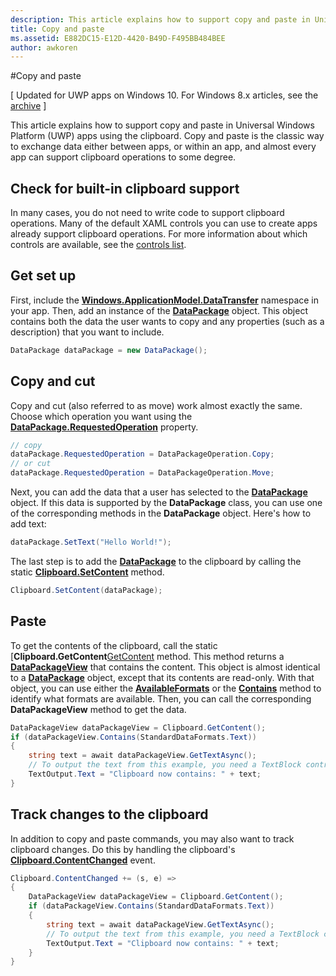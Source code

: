 ```yaml
---
description: This article explains how to support copy and paste in Universal Windows Platform (UWP) apps using the clipboard.
title: Copy and paste
ms.assetid: E882DC15-E12D-4420-B49D-F495BB484BEE
author: awkoren
---
```

#Copy and paste

\[ Updated for UWP apps on Windows 10. For Windows 8.x articles, see the [archive](http://go.microsoft.com/fwlink/p/?linkid=619132) \]


This article explains how to support copy and paste in Universal Windows Platform (UWP) apps using the clipboard. Copy and paste is the classic way to exchange data either between apps, or within an app, and almost every app can support clipboard operations to some degree.

## Check for built-in clipboard support


In many cases, you do not need to write code to support clipboard operations. Many of the default XAML controls you can use to create apps already support clipboard operations. For more information about which controls are available, see the [controls list][ControlsList].

## Get set up

First, include the [**Windows.ApplicationModel.DataTransfer**][DataTransfer] namespace in your app. Then, add an instance of the [**DataPackage**][DataPackage] object. This object contains both the data the user wants to copy and any properties (such as a description) that you want to include.

<!-- For some reason, the snippets in this file are all inline in the WDCML topic. Suggest moving to VS project with rest of snippets. -->
```cs
DataPackage dataPackage = new DataPackage();
```

## Copy and cut

Copy and cut (also referred to as move) work almost exactly the same. Choose which operation you want using the [**DataPackage.RequestedOperation**][RequestedOperation] property.

```cs
// copy 
dataPackage.RequestedOperation = DataPackageOperation.Copy;
// or cut
dataPackage.RequestedOperation = DataPackageOperation.Move;
```

Next, you can add the data that a user has selected to the [**DataPackage**][DataPackage] object. If this data is supported by the **DataPackage** class, you can use one of the corresponding methods in the **DataPackage** object. Here's how to add text:

```cs
dataPackage.SetText("Hello World!");
```

The last step is to add the [**DataPackage**][DataPackage] to the clipboard by calling the static [**Clipboard.SetContent**][SetContent] method.

```cs
Clipboard.SetContent(dataPackage);
```
## Paste

To get the contents of the clipboard, call the static [**Clipboard.GetContent**[GetContent] method. This method returns a [**DataPackageView**][DataPackageView] that contains the content. This object is almost identical to a [**DataPackage**][DataPackage] object, except that its contents are read-only. With that object, you can use either the [**AvailableFormats**][AvailableFormats] or the [**Contains**][Contains] method to identify what formats are available. Then, you can call the corresponding **DataPackageView** method to get the data.

```cs
DataPackageView dataPackageView = Clipboard.GetContent();
if (dataPackageView.Contains(StandardDataFormats.Text))
{
    string text = await dataPackageView.GetTextAsync();
    // To output the text from this example, you need a TextBlock control
    TextOutput.Text = "Clipboard now contains: " + text;
}
```

## Track changes to the clipboard

In addition to copy and paste commands, you may also want to track clipboard changes. Do this by handling the clipboard's [**Clipboard.ContentChanged**][ContentChanged] event.

```cs
Clipboard.ContentChanged += (s, e) => 
{
    DataPackageView dataPackageView = Clipboard.GetContent();
    if (dataPackageView.Contains(StandardDataFormats.Text))
    {
        string text = await dataPackageView.GetTextAsync();
        // To output the text from this example, you need a TextBlock control
        TextOutput.Text = "Clipboard now contains: " + text;
    }
}
```

<!-- LINKS --> 
[DataTransfer]: https://msdn.microsoft.com/en-us/library/windows/apps/windows.applicationmodel.datatransfer.aspx 
[DataPackage]: https://msdn.microsoft.com/en-us/library/windows/apps/windows.applicationmodel.datatransfer.datapackage.aspx 
[DataPackageView]: https://msdn.microsoft.com/en-us/library/windows/apps/windows.applicationmodel.datatransfer.datapackageview.aspx
[DataPackagePropertySet]: https://msdn.microsoft.com/en-us/library/windows/apps/windows.applicationmodel.datatransfer.datapackagepropertyset.aspx 
[DataRequest]: https://msdn.microsoft.com/en-us/library/windows/apps/windows.applicationmodel.datatransfer.datarequest.aspx 
[DataRequested]: https://msdn.microsoft.com/en-us/library/windows/apps/windows.applicationmodel.datatransfer.datatransfermanager.datarequested.aspx 
[FailWithDisplayText]: https://msdn.microsoft.com/en-us/library/windows/apps/windows.applicationmodel.datatransfer.datarequest.failwithdisplaytext.aspx
[ShowShareUi]: https://msdn.microsoft.com/en-us/library/windows/apps/windows.applicationmodel.datatransfer.datatransfermanager.showshareui.aspx
[RequestedOperation]: https://msdn.microsoft.com/en-us/library/windows/apps/windows.applicationmodel.datatransfer.datapackage.requestedoperation.aspx 
[ControlsList]: https://msdn.microsoft.com/en-us/library/windows/apps/xaml/mt185406.aspx 
[SetContent]: https://msdn.microsoft.com/en-us/library/windows/apps/xaml/windows.applicationmodel.datatransfer.clipboard.setcontent.aspx 
[GetContent]: https://msdn.microsoft.com/en-us/library/windows/apps/xaml/windows.applicationmodel.datatransfer.clipboard.getcontent.aspx
[AvailableFormats]: https://msdn.microsoft.com/en-us/library/windows/apps/windows.applicationmodel.datatransfer.datapackageview.availableformats.aspx 
[Contains]: https://msdn.microsoft.com/en-us/library/windows/apps/windows.applicationmodel.datatransfer.datapackageview.contains.aspx
[ContentChanged]: https://msdn.microsoft.com/en-us/library/windows/apps/xaml/windows.applicationmodel.datatransfer.clipboard.contentchanged.aspx 



<!--HONumber=May16_HO2-->


